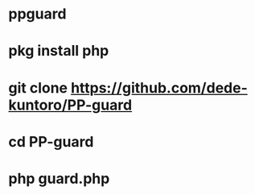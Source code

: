 # ppguard
# pkg install php
# git clone https://github.com/dede-kuntoro/PP-guard
# cd PP-guard
# php guard.php

